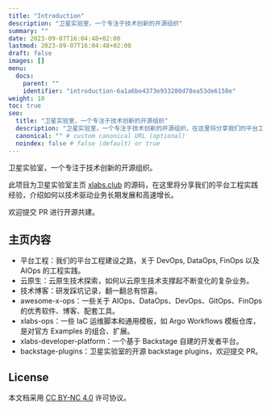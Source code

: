 ```yaml
---
title: "Introduction"
description: "卫星实验室，一个专注于技术创新的开源组织"
summary: ""
date: 2023-09-07T16:04:48+02:00
lastmod: 2023-09-07T16:04:48+02:00
draft: false
images: []
menu:
  docs:
    parent: ""
    identifier: "introduction-6a1a6be4373e933280d78ea53de6158e"
weight: 10
toc: true
seo:
  title: "卫星实验室，一个专注于技术创新的开源组织"
  description: "卫星实验室，一个专注于技术创新的开源组织，在这里将分享我们的平台工程实践经验，介绍如何以技术驱动业务长期发展和高速增长"
  canonical: "" # custom canonical URL (optional)
  noindex: false # false (default) or true
---
```


卫星实验室，一个专注于技术创新的开源组织。

此项目为卫星实验室主页 [xlabs.club][] 的源码，在这里将分享我们的平台工程实践经验，介绍如何以技术驱动业务长期发展和高速增长。

欢迎提交 PR 进行开源共建。

## 主页内容

- 平台工程：我们的平台工程建设之路，关于 DevOps, DataOps, FinOps 以及 AIOps 的工程实践。
- 云原生：云原生技术探索，如何以云原生技术支撑起不断变化的复杂业务。
- 技术博客：研发踩坑记录，翻一翻总有惊喜。
- awesome-x-ops：一些关于 AIOps、DataOps、DevOps、GitOps、FinOps 的优秀软件、博客、配套工具。
- xlabs-ops：一些 IaC 运维脚本和通用模板，如 Argo Workflows 模板仓库，是对官方 Examples 的组合、扩展。
- xlabs-developer-platform：一个基于 Backstage 自建的开发者平台。
- backstage-plugins：卫星实验室的开源 backstage plugins，欢迎提交 PR。

## License

本文档采用 [CC BY-NC 4.0][] 许可协议。

[xlabs.club]: https://www.xlabs.club
[CC BY-NC 4.0]: https://creativecommons.org/licenses/by-nc/4.0/
